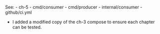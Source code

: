 See:
	- ch-5
	- cmd/consumer
	- cmd/producer
	- internal/consumer
	- github/ci.yml

- I added a modified copy of the ch-3 compose to ensure each chapter can be tested.